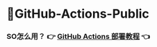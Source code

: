 # 🌈GitHub-Actions-Public

<p align="middle"></p>

### **SO怎么用？** 👉 [**GitHub Actions 部署教程**](https://docs.github.com/cn/actions) 👈
